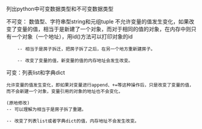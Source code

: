 
列出python中可变数据类型和不可变数据类型


不可变：
	数值型、字符串型string和元组tuple
	不允许变量的值发生变化，如果改变了变量的值，相当于是新建了一个对象，而对于相同的值的对象，在内存中则只有一个对象（一个地址），用id()方法可以打印对象的id
	
		
		-- 相当于是房子拆迁，把房子拆了之后，在另一个地方重新建房子。
		
		-- 改变了变量的值，新变量的值的内存地址会发生改变。
		
	 
	
可变：列表list和字典dict

	允许变量的值发生变化，即如果对变量进行append、+=等这种操作后，只是改变了变量的值，而不会新建一个对象，变量引用的对象的地址也不会变化，
	
	(原地修改)
	-- 可以理解为相当于是房子拆了重建。
	
	-- 改变了列表list或者字典dict的值，内存地址不会发生改变。
